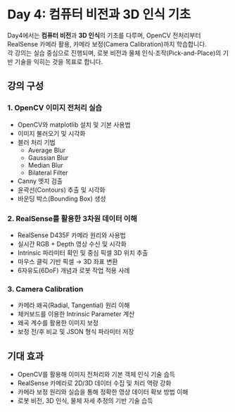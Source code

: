 # Day 4: 컴퓨터 비전과 3D 인식 기초

Day4에서는 **컴퓨터 비전**과 **3D 인식**의 기초를 다루며, OpenCV 전처리부터 RealSense 카메라 활용, 카메라 보정(Camera Calibration)까지 학습합니다.  
각 강의는 실습 중심으로 진행되며, 로봇 비전과 물체 인식·조작(Pick-and-Place)의 기반 기술을 익히는 것을 목표로 합니다.

## 강의 구성

### 1. OpenCV 이미지 전처리 실습
- OpenCV와 matplotlib 설치 및 기본 사용법
- 이미지 불러오기 및 시각화
- 블러 처리 기법
  - Average Blur
  - Gaussian Blur
  - Median Blur
  - Bilateral Filter
- Canny 엣지 검출
- 윤곽선(Contours) 추출 및 시각화
- 바운딩 박스(Bounding Box) 생성

### 2. RealSense를 활용한 3차원 데이터 이해
- RealSense D435F 카메라 원리와 사용법
- 실시간 RGB + Depth 영상 수신 및 시각화
- Intrinsic 파라미터 확인 및 중심 픽셀 3D 위치 추출
- 마우스 클릭 기반 픽셀 → 3D 좌표 변환
- 6자유도(6DoF) 개념과 로봇 작업 적용 사례

### 3. Camera Calibration
- 카메라 왜곡(Radial, Tangential) 원리 이해
- 체커보드를 이용한 Intrinsic Parameter 계산
- 왜곡 계수를 활용한 이미지 보정
- 보정 전/후 비교 및 JSON 형식 파라미터 저장

## 기대 효과
- OpenCV를 활용해 이미지 전처리와 기본 객체 인식 기술 습득
- RealSense 카메라로 2D/3D 데이터 수집 및 처리 역량 강화
- 카메라 보정 원리와 실습을 통해 정확한 영상 데이터 확보 방법 이해
- 로봇 비전, 3D 인식, 물체 자세 추정의 기반 기술 습득
